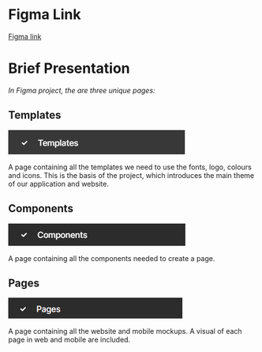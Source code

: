 # Figma Link

[Figma link](https://www.figma.com/file/tqpdNMq2MpwY135z4RKXi3/AIRNEIS?type=design&node-id=39%3A1014&mode=design&t=nh2gdlrOpHCehg5D-1)

# Brief Presentation

_In Figma project, the are three unique pages:_

## Templates

![Templates](./images/templates.png)

A page containing all the templates we need to use the fonts, logo, colours and icons.
This is the basis of the project, which introduces the main theme of our application and website.

## Components

![Components](./images/components.png)

A page containing all the components needed to create a page.

## Pages

![Pages](./images/pages.png)

A page containing all the website and mobile mockups.
A visual of each page in web and mobile are included.
